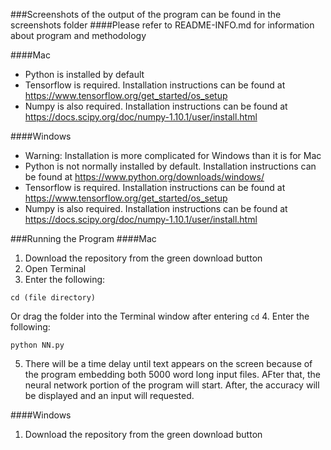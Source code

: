 ###Screenshots of the output of the program can be found in the screenshots folder
####Please refer to README-INFO.md for information about program and methodology

####Mac
* Python is installed by default
* Tensorflow is required. Installation instructions can be found at https://www.tensorflow.org/get_started/os_setup
* Numpy is also required. Installation instructions can be found at https://docs.scipy.org/doc/numpy-1.10.1/user/install.html

####Windows
* Warning: Installation is more complicated for Windows than it is for Mac
* Python is not normally installed by default. Installation instructions can be found at https://www.python.org/downloads/windows/
* Tensorflow is required. Installation instructions can be found at https://www.tensorflow.org/get_started/os_setup
* Numpy is also required. Installation instructions can be found at https://docs.scipy.org/doc/numpy-1.10.1/user/install.html

###Running the Program
####Mac
1. Download the repository from the green download button
2. Open Terminal
3. Enter the following:
```
cd (file directory)
```
Or drag the folder into the Terminal window after entering ```cd```
4. Enter the following:
```
python NN.py
```
5. There will be a time delay until text appears on the screen because of the program embedding both 5000 word long input files. AFter that, the neural network portion of the program will start. After, the accuracy will be displayed and an input will requested.

####Windows
1. Download the repository from the green download button






